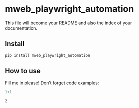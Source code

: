 mweb_playwright_automation
================

<!-- WARNING: THIS FILE WAS AUTOGENERATED! DO NOT EDIT! -->

This file will become your README and also the index of your
documentation.

## Install

``` sh
pip install mweb_playwright_automation
```

## How to use

Fill me in please! Don’t forget code examples:

``` python
1+1
```

    2
